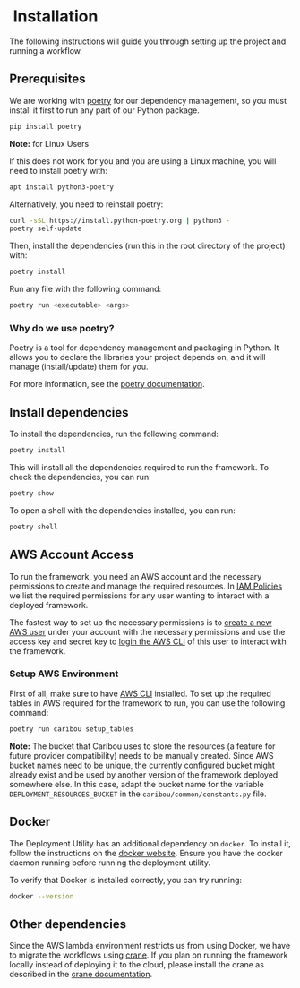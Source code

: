 #  Installation

The following instructions will guide you through setting up the project and running a workflow.

## Prerequisites

We are working with [poetry](https://python-poetry.org) for our dependency management, so you must install it first to run any part of our Python package.

```bash
pip install poetry
```

**Note:** for Linux Users

If this does not work for you and you are using a Linux machine, you will need to install poetry with:

```bash
apt install python3-poetry
```

Alternatively, you need to reinstall poetry:

```bash
curl -sSL https://install.python-poetry.org | python3 -
poetry self-update
```

Then, install the dependencies (run this in the root directory of the project) with:

```bash
poetry install
```

Run any file with the following command:

```bash
poetry run <executable> <args>
```

### Why do we use poetry?

Poetry is a tool for dependency management and packaging in Python.
It allows you to declare the libraries your project depends on, and it will manage (install/update) them for you.

For more information, see the [poetry documentation](https://python-poetry.org/docs/).

## Install dependencies

To install the dependencies, run the following command:

```bash
poetry install
```

This will install all the dependencies required to run the framework. To check the dependencies, you can run:

```bash
poetry show
```

To open a shell with the dependencies installed, you can run:

```bash
poetry shell
```

## AWS Account Access

To run the framework, you need an AWS account and the necessary permissions to create and manage the required resources.
In [IAM Policies](docs/iam_policies.md) we list the required permissions for any user wanting to interact with a deployed framework.

The fastest way to set up the necessary permissions is to [create a new AWS user](https://docs.aws.amazon.com/IAM/latest/UserGuide/id_users_create.html) under your account with the necessary permissions and use the access key and secret key to [login the AWS CLI](https://docs.aws.amazon.com/signin/latest/userguide/command-line-sign-in.html) of this user to interact with the framework.

### Setup AWS Environment

First of all, make sure to have [AWS CLI](https://docs.aws.amazon.com/cli/latest/userguide/getting-started-install.html) installed.
To set up the required tables in AWS required for the framework to run, you can use the following command:

```bash
poetry run caribou setup_tables
```

**Note:** The bucket that Caribou uses to store the resources (a feature for future provider compatibility) needs to be manually created.
Since AWS bucket names need to be unique, the currently configured bucket might already exist and be used by another version of the framework deployed somewhere else.
In this case, adapt the bucket name for the variable `DEPLOYMENT_RESOURCES_BUCKET` in the `caribou/common/constants.py` file.

## Docker

The Deployment Utility has an additional dependency on `docker`.
To install it, follow the instructions on the [docker website](https://docs.docker.com/engine/install/).
Ensure you have the docker daemon running before running the deployment utility.

To verify that Docker is installed correctly, you can try running:

```bash
docker --version
```

## Other dependencies

Since the AWS lambda environment restricts us from using Docker, we have to migrate the workflows using [crane](https://github.com/google/go-containerregistry/tree/main/cmd/crane). If you plan on running the framework locally instead of deploying it to the cloud, please install the crane as described in the [crane documentation](https://github.com/google/go-containerregistry/blob/main/cmd/crane/README.md).
